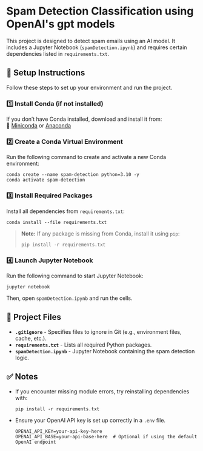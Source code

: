# Spam Detection Classification using OpenAI's gpt models

This project is designed to detect spam emails using an AI model. It includes a Jupyter Notebook (`spamDetection.ipynb`) and requires certain dependencies listed in `requirements.txt`.

## 📌 Setup Instructions

Follow these steps to set up your environment and run the project.

### 1️⃣ Install Conda (if not installed)
If you don’t have Conda installed, download and install it from:  
🔗 [Miniconda](https://docs.conda.io/en/latest/miniconda.html) or [Anaconda](https://www.anaconda.com/products/distribution)

### 2️⃣ Create a Conda Virtual Environment
Run the following command to create and activate a new Conda environment:

```
conda create --name spam-detection python=3.10 -y
conda activate spam-detection
```

### 3️⃣ Install Required Packages
Install all dependencies from `requirements.txt`:

```
conda install --file requirements.txt
```

> **Note:** If any package is missing from Conda, install it using `pip`:
> 
> ```
> pip install -r requirements.txt
> ```

### 4️⃣ Launch Jupyter Notebook
Run the following command to start Jupyter Notebook:

```
jupyter notebook
```

Then, open `spamDetection.ipynb` and run the cells.

## 📂 Project Files
- **`.gitignore`** - Specifies files to ignore in Git (e.g., environment files, cache, etc.).
- **`requirements.txt`** - Lists all required Python packages.
- **`spamDetection.ipynb`** - Jupyter Notebook containing the spam detection logic.

## ✅ Notes
- If you encounter missing module errors, try reinstalling dependencies with:

  ```
  pip install -r requirements.txt
  ```

- Ensure your OpenAI API key is set up correctly in a `.env` file.
  ```
  OPENAI_API_KEY=your-api-key-here
  OPENAI_API_BASE=your-api-base-here  # Optional if using the default OpenAI endpoint  
  ```


